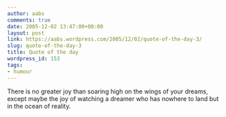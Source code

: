 ```yaml
---
author: aabs
comments: true
date: 2005-12-02 13:47:00+00:00
layout: post
link: https://aabs.wordpress.com/2005/12/02/quote-of-the-day-3/
slug: quote-of-the-day-3
title: Quote of the day
wordpress_id: 153
tags:
- humour
---
```


There is no greater joy than soaring high on the wings of your dreams, except maybe the joy of watching a dreamer who has nowhere to land but in the ocean of reality.
